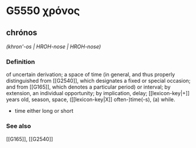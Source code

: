 # G5550 χρόνος

## chrónos

_(khron'-os | HROH-nose | HROH-nose)_

### Definition

of uncertain derivation; a space of time (in general, and thus properly distinguished from [[G2540]], which designates a fixed or special occasion; and from [[G165]], which denotes a particular period) or interval; by extension, an individual opportunity; by implication, delay; [[lexicon-key|+]] years old, season, space, ([[lexicon-key|X]] often-)time(-s), (a) while.

- time either long or short

### See also

[[G165]], [[G2540]]

